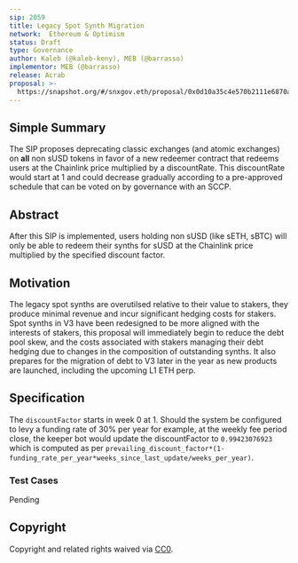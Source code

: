 ```yaml
---
sip: 2059
title: Legacy Spot Synth Migration
network:  Ethereum & Optimism
status: Draft
type: Governance
author: Kaleb (@kaleb-keny), MEB (@barrasso)
implementor: MEB (@barrasso)
release: Acrab
proposal: >-
  https://snapshot.org/#/snxgov.eth/proposal/0x0d10a35c4e570b2111e6870a26b6a0a23836bba09ac35889ed71e7196e641ec4
---
```


## Simple Summary

The SIP proposes deprecating classic exchanges (and atomic exchanges) on **all** non sUSD tokens in favor of a new redeemer contract that redeems users at the Chainlink price multiplied by a discountRate. This discountRate would start at 1 and could decrease gradually according to a pre-approved schedule that can be voted on by governance with an SCCP.

## Abstract

<!--A short (~200 word) description of the proposed change, the abstract should clearly describe the proposed change. This is what *will* be done if the SIP is implemented, not *why* it should be done or *how* it will be done. If the SIP proposes deploying a new contract, write, "we propose to deploy a new contract that will do x".-->

After this SIP is implemented, users holding non sUSD (like sETH, sBTC) will only be able to redeem their synths for sUSD at the Chainlink price multiplied by the specified discount factor.

## Motivation

The legacy spot synths are overutilsed relative to their value to stakers, they produce minimal revenue and incur significant hedging costs for stakers. Spot synths in V3 have been redesigned to be more aligned with the interests of stakers, this proposal will immediately begin to reduce the debt pool skew, and the costs associated with stakers managing their debt hedging due to changes in the composition of outstanding synths. It also prepares for the migration of debt to V3 later in the year as new products are launched, including the upcoming L1 ETH perp.

## Specification

The `discountFactor` starts in week 0 at 1. Should the system be configured to levy a funding rate of 30% per year for example, at the weekly fee period close, the keeper bot would update the discountFactor to `0.99423076923` which is computed as per `prevailing_discount_factor*(1-funding_rate_per_year*weeks_since_last_update/weeks_per_year)`.

### Test Cases

Pending


## Copyright

Copyright and related rights waived via [CC0](https://creativecommons.org/publicdomain/zero/1.0/).
